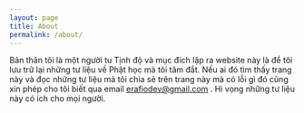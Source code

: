 ```yaml
---
layout: page
title: About
permalink: /about/
---
```


Bản thân tôi là một người tu Tịnh độ và mục đích lập ra website này là để tôi lưu trữ lại những tư liệu về Phật học mà tôi tâm đắt. Nếu ai đó tìm thấy trang này và đọc những tư liệu mà tôi chia sẻ trên trang này mà có lỗi gì đó cũng xin phép cho tôi biết qua email <erafiodev@gmail.com> . Hi vọng những tư liệu này có ích cho mọi người.
